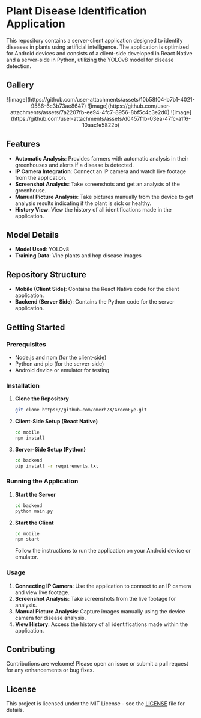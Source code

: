 
# Plant Disease Identification Application

This repository contains a server-client application designed to identify diseases in plants using artificial intelligence. The application is optimized for Android devices and consists of a client-side developed in React Native and a server-side in Python, utilizing the YOLOv8 model for disease detection.

## Gallery

<p align="center">
  ![image](https://github.com/user-attachments/assets/10b58f04-b7b1-4021-9586-6c3b73ae8647)
![image](https://github.com/user-attachments/assets/7a2207fb-ee94-4fc7-8956-8bf5c4c3e2d0)
![image](https://github.com/user-attachments/assets/d0457f1b-03ea-47fc-a1f6-10aac1e5822b)

</p>

## Features

- **Automatic Analysis**: Provides farmers with automatic analysis in their greenhouses and alerts if a disease is detected.
- **IP Camera Integration**: Connect an IP camera and watch live footage from the application.
- **Screenshot Analysis**: Take screenshots and get an analysis of the greenhouse.
- **Manual Picture Analysis**: Take pictures manually from the device to get analysis results indicating if the plant is sick or healthy.
- **History View**: View the history of all identifications made in the application.

## Model Details

- **Model Used**: YOLOv8
- **Training Data**: Vine plants and hop disease images

## Repository Structure

- **Mobile (Client Side)**: Contains the React Native code for the client application.
- **Backend (Server Side)**: Contains the Python code for the server application.

## Getting Started

### Prerequisites

- Node.js and npm (for the client-side)
- Python and pip (for the server-side)
- Android device or emulator for testing

### Installation

1. **Clone the Repository**

   ```sh
   git clone https://github.com/omerh23/GreenEye.git
   ```

2. **Client-Side Setup (React Native)**

   ```sh
   cd mobile
   npm install
   ```

3. **Server-Side Setup (Python)**

   ```sh
   cd backend
   pip install -r requirements.txt
   ```

### Running the Application

1. **Start the Server**

   ```sh
   cd backend
   python main.py
   ```

2. **Start the Client**

   ```sh
   cd mobile
   npm start
   ```

   Follow the instructions to run the application on your Android device or emulator.

### Usage

1. **Connecting IP Camera**: Use the application to connect to an IP camera and view live footage.
2. **Screenshot Analysis**: Take screenshots from the live footage for analysis.
3. **Manual Picture Analysis**: Capture images manually using the device camera for disease analysis.
4. **View History**: Access the history of all identifications made within the application.

## Contributing

Contributions are welcome! Please open an issue or submit a pull request for any enhancements or bug fixes.

## License

This project is licensed under the MIT License - see the [LICENSE](LICENSE) file for details.




